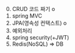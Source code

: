 0. CRUD 코드 짜기 o
1. spring MVC
2. JPA(영속성 컨택스트) o
3. 예외처리
4. spring security(+JWT)
5. Redis(NoSQL) => DB